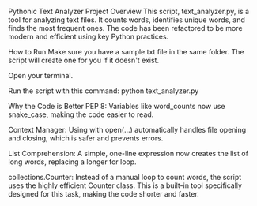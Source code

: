 Pythonic Text Analyzer
Project Overview
This script, text_analyzer.py, is a tool for analyzing text files. It counts words, identifies unique words, and finds the most frequent ones. The code has been refactored to be more modern and efficient using key Python practices.

How to Run
Make sure you have a sample.txt file in the same folder. The script will create one for you if it doesn't exist.

Open your terminal.

Run the script with this command:
python text_analyzer.py

Why the Code is Better
PEP 8: Variables like word_counts now use snake_case, making the code easier to read.

Context Manager: Using with open(...) automatically handles file opening and closing, which is safer and prevents errors.

List Comprehension: A simple, one-line expression now creates the list of long words, replacing a longer for loop.

collections.Counter: Instead of a manual loop to count words, the script uses the highly efficient Counter class.  This is a built-in tool specifically designed for this task, making the code shorter and faster.
